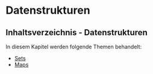 # Datenstrukturen

## Inhaltsverzeichnis - Datenstrukturen

In diesem Kapitel werden folgende Themen behandelt:

- [Sets](Sets.md)
- [Maps](Maps.md)
